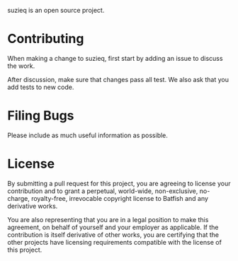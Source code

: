 suzieq is an open source project.

# Contributing
When making a change to suzieq, first start by adding an issue to discuss the work. 

After discussion, make sure that changes pass all test. We also ask that you add tests to new code.
# Filing Bugs
Please include as much useful information as possible.

# License
By submitting a pull request for this project, you are agreeing to license your contribution and to grant a perpetual, world-wide, non-exclusive, no-charge, royalty-free, irrevocable copyright license to Batfish and any derivative works.

You are also representing that you are in a legal position to make this agreement, on behalf of yourself and your employer as applicable. If the contribution is itself derivative of other works, you are certifying that the other projects have licensing requirements compatible with the license of this project.
